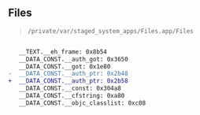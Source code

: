 ## Files

> `/private/var/staged_system_apps/Files.app/Files`

```diff

   __TEXT.__eh_frame: 0x8b54
   __DATA_CONST.__auth_got: 0x3650
   __DATA_CONST.__got: 0x1e80
-  __DATA_CONST.__auth_ptr: 0x2b48
+  __DATA_CONST.__auth_ptr: 0x2b58
   __DATA_CONST.__const: 0x304a8
   __DATA_CONST.__cfstring: 0xa80
   __DATA_CONST.__objc_classlist: 0xc08

```
